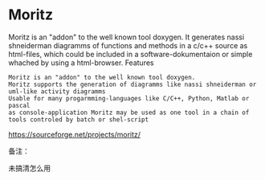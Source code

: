 #

# Moritz

Moritz is an "addon" to the well known tool doxygen. It generates nassi shneiderman diagramms of functions and methods in a c/c++ source as html-files, which could be included in a software-dokumentaion or simple whached by using a html-browser.
Features

    Moritz is an "addon" to the well known tool doxygen.
    Moritz supports the generation of diagramms like nassi shneiderman or uml-like activity diagramms
    Usable for many progarmming-languages like C/C++, Python, Matlab or pascal
    as console-application Moritz may be used as one tool in a chain of tools controled by batch or shel-script

https://sourceforge.net/projects/moritz/

备注：

未搞清怎么用
